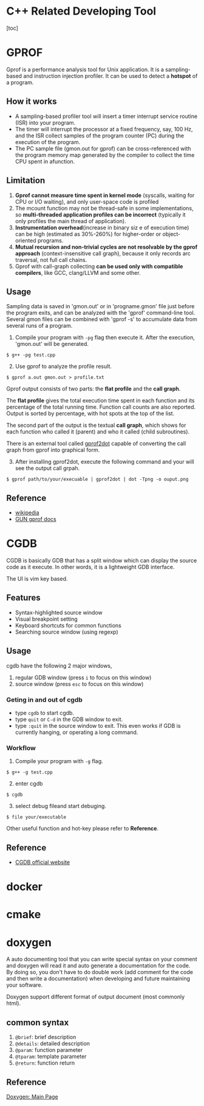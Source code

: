 C++ Related Developing Tool
===
[toc]

# GPROF
Gprof is a performance analysis tool for Unix application. It is a sampling-based and instruction injection profiler. It can be used to detect a **hotspot** of a program.

## How it works
- A sampling-based profiler tool will insert a timer interrupt service routine (ISR) into your program.
- The timer will interrupt the processor at a fixed frequency, say, 100 Hz, and the ISR collect samples of the program counter (PC) during the execution of the program.
- The PC sample file (gmon.out for gprof) can be cross-referenced with the program memory map generated by the compiler to collect the time CPU spent in afunction.

## Limitation
1. **Gprof cannot measure time spent in kernel mode** (syscalls, waiting for CPU or I/O waiting), and only user-space code is profiled
2. The mcount function may not be thread-safe in some implementations, so **multi-threaded application profiles can be incorrect** (typically it only profiles the main thread of application).
3. **Instrumentation overhead**(increase in binary siz e of execution time) can be high (estimated as 30%-260%) for higher-order or object-oriented programs. 
4. **Mutual recursion and non-trivial cycles are not resolvable by the gprof approach** (context-insensitive call graph), because it only records arc traversal, not full call chains.
5. Gprof with call-graph collecting **can be used only with compatible compilers**, like GCC, clang/LLVM and some other.

## Usage
Sampling data is saved in 'gmon.out' or in 'progname.gmon' file just before the program exits, and can be analyzed with the 'gprof' command-line tool. Several gmon files can be combined with 'gprof -s' to accumulate data from several runs of a program.

1. Compile your program with `-pg` flag then execute it. After the execution, 'gmon.out' will be generated.
```
$ g++ -pg test.cpp
```
2. Use gprof to analyze the profile result.
```
$ gprof a.out gmon.out > profile.txt
```
Gprof output consists of two parts: the **flat profile** and the **call graph**. 

The **flat profile** gives the total execution time spent in each function and its percentage of the total running time. Function call counts are also reported. Output is sorted by percentage, with hot spots at the top of the list.

The second part of the output is the textual **call graph**, which shows for each function who called it (parent) and who it called (child subroutines). 

There is an external tool called [gprof2dot](https://github.com/jrfonseca/gprof2dot) capable of converting the call graph from gprof into graphical form.

3. After installing gprof2dot, execute the following command and your will see the output call grpah.
```
$ gprof path/to/your/execuable | gprof2dot | dot -Tpng -o ouput.png
```

## Reference
- [wikipedia](https://en.wikipedia.org/wiki/Gprof)
- [GUN gprof docs](https://sourceware.org/binutils/docs/gprof/index.html#Top)

# CGDB
CGDB is basically GDB that has a split window which can display the source code as it execute. In other words, it is a lightweight GDB interface.

The UI is vim key based.

## Features
- Syntax-highlighted source window
- Visual breakpoint setting
- Keyboard shortcuts for common functions
- Searching source window (using regexp) 

## Usage
cgdb have the following 2 major windows,
1. regular GDB window (press `i` to focus on this window)
2. source window (press `esc` to focus on this window)

### Geting in and out of cgdb
- type `cgdb` to start cgdb.
- type `quit` or `C-d` in the GDB window to exit.
- type `:quit` in the source window to exit. This even works if GDB is currently hanging, or operating a long command. 

### Workflow
1. Compile your program with `-g` flag.
```
$ g++ -g test.cpp
```
2. enter cgdb
```
$ cgdb
```
3. select debug fileand start debuging. 
```
$ file your/executable
```
Other useful function and hot-key please refer to **Reference**.


## Reference
- [CGDB official website](https://cgdb.github.io/)

# docker


# cmake


# doxygen
A auto documenting tool that you can write special syntax on your comment and doxygen will read it and auto generate a documentation for the code. By doing so, you don't have to do double work (add comment for the code and then write a documentation) when developing and future maintaining your software. 

Doxygen support different format of output document (most commonly html).  

## common syntax
1. `@brief`: brief description
2. `@details`: detailed description
3. `@param`: function parameter
4. `@tparam`: template parameter
5. `@return`: function return 

## Reference
[Doxygen: Main Page](http://www.stack.nl/~dimitri/doxygen/)
